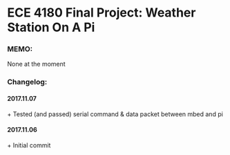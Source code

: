 # ECE 4180 Final Project: Weather Station On A Pi

### MEMO:

None at the moment


### Changelog:

#### 2017.11.07

\+ Tested (and passed) serial command & data packet between mbed and pi

#### 2017.11.06

\+ Initial commit
